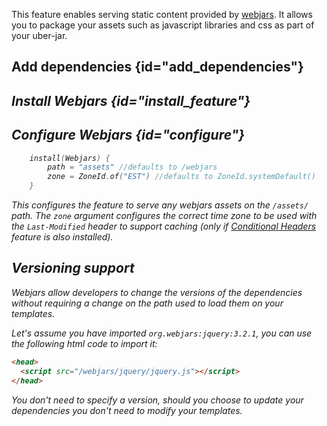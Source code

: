 [//]: # (title: Webjars)

<include src="lib.md" include-id="outdated_warning"/>

This feature enables serving static content provided by [webjars](https://www.webjars.org/). It allows you to package your assets such
as javascript libraries and css as part of your uber-jar.

## Add dependencies {id="add_dependencies"}
<var name="feature_name" value="Webjars"/>
<var name="artifact_name" value="ktor-webjars"/>
<include src="lib.md" include-id="add_ktor_artifact_intro"/>
<include src="lib.md" include-id="add_ktor_artifact"/>

## Install Webjars {id="install_feature"}

<var name="feature_name" value="Webjars"/>
<include src="lib.md" include-id="install_feature"/>


## Configure Webjars {id="configure"}

```kotlin
    install(Webjars) {
        path = "assets" //defaults to /webjars
        zone = ZoneId.of("EST") //defaults to ZoneId.systemDefault()
    }
```

This configures the feature to serve any webjars assets on the `/assets/` path. The `zone` argument configures the correct time zone to
be used with the `Last-Modified` header to support caching (only if [Conditional Headers](conditional_headers.md) feature is also installed).



## Versioning support

Webjars allow developers to change the versions of the dependencies without requiring a change on the path used to load them on your templates.

Let's assume you have imported `org.webjars:jquery:3.2.1`, you can use the following html code to import it:

```html
<head>
  <script src="/webjars/jquery/jquery.js"></script>
</head>  
```

You don't need to specify a version, should you choose to update your dependencies you don't need to modify your templates.
